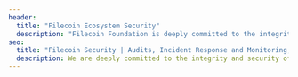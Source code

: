 ```yaml
---
header:
  title: "Filecoin Ecosystem Security"
  description: "Filecoin Foundation is deeply committed to the integrity and security of the Filecoin network. Robust security practices are vital for developing, maintaining, and operating resilient systems – enabling the Filecoin community to innovate and grow."
seo:
  title: "Filecoin Security | Audits, Incident Response and Monitoring, Resources"
  description: We are deeply committed to the integrity and security of the Filecoin ecosystem. Robust security practices are vital for developing, maintaining, and operating the Filecoin network.
---
```

